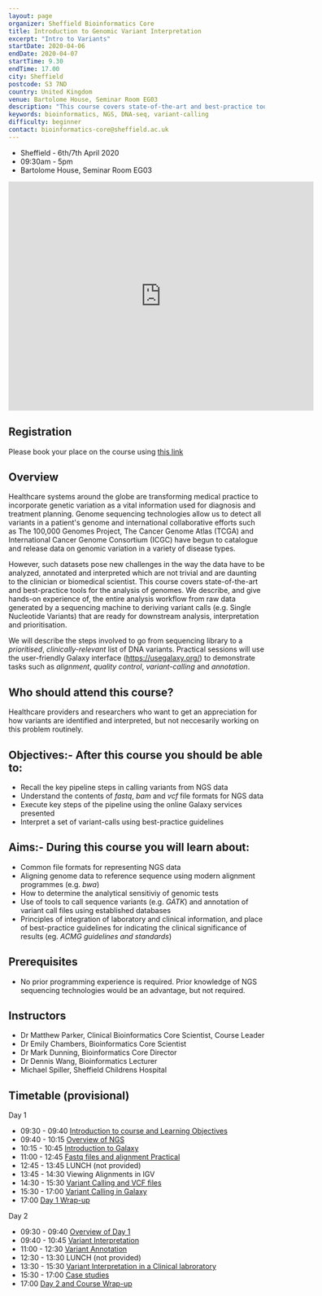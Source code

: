 ```yaml
---
layout: page
organizer: Sheffield Bioinformatics Core
title: Introduction to Genomic Variant Interpretation
excerpt: "Intro to Variants"
startDate: 2020-04-06
endDate: 2020-04-07
startTime: 9.30
endTime: 17.00
city: Sheffield
postcode: S3 7ND
country: United Kingdom
venue: Bartolome House, Seminar Room EG03
description: "This course covers state-of-the-art and best-practice tools for the analysis of genomes. We describe, and give hands-on experience of, the entire analysis workflow from raw data generated by a sequencing machine to deriving variant calls (e.g. Single Nucleotide Variants) that are ready for downstream analysis, interpretation and prioritisation. We will describe the steps involved to go from sequencing library to a prioritised, clinically-relevant list of DNA variants. Practical sessions will use the user-friendly Galaxy interface (https://usegalaxy.org/) to demonstrate tasks such as alignment, quality control, variant-calling and annotation."
keywords: bioinformatics, NGS, DNA-seq, variant-calling
difficulty: beginner
contact: bioinformatics-core@sheffield.ac.uk
---
```


- Sheffield - 6th/7th April 2020
- 09:30am - 5pm
- Bartolome House, Seminar Room EG03

<iframe src="https://www.google.com/maps/embed?pb=!1m18!1m12!1m3!1d2379.712925739254!2d-1.4909138840310832!3d53.38418577957716!2m3!1f0!2f0!3f0!3m2!1i1024!2i768!4f13.1!3m3!1m2!1s0x4879788327d13c2b%3A0x76151ebce3e59f6!2sBartolom%C3%A9+House%2C+Sheffield!5e0!3m2!1sen!2suk!4v1533301984260" width="600" height="450" frameborder="0" style="border:0" allowfullscreen></iframe>

## Registration 

Please book your place on the course using [this link](https://onlineshop.shef.ac.uk/conferences-and-events/faculty-of-medicine-dentistry-and-health/neuroscience/introduction-to-genomic-variant-interpretation-april-2020)

## Overview

Healthcare systems around the globe are transforming medical practice to incorporate genetic variation as a vital information used for diagnosis and treatment planning. Genome sequencing technologies allow us to detect all variants in a patient's genome and international collaborative efforts such as The 100,000 Genomes Project, The Cancer Genome Atlas (TCGA) and International Cancer Genome Consortium (ICGC) have begun to catalogue and release data on genomic variation in a variety of disease types.

However, such datasets pose new challenges in the way the data have to be analyzed, annotated and interpreted which are not trivial and are daunting to the clinician or biomedical scientist. This course covers state-of-the-art and best-practice tools for the analysis of genomes. We describe, and give hands-on experience of, the entire analysis workflow from raw data generated by a sequencing machine to deriving variant calls (e.g. Single Nucleotide Variants) that are ready for downstream analysis, interpretation and prioritisation.

We will describe the steps involved to go from sequencing library to a *prioritised*, *clinically-relevant* list of DNA variants. Practical sessions will use the user-friendly Galaxy interface (https://usegalaxy.org/) to demonstrate tasks such as *alignment*, *quality control*, *variant-calling* and *annotation*. 


## Who should attend this course?

Healthcare providers and researchers who want to get an appreciation for how variants are identified and interpreted, but not neccesarily working on this problem routinely. 

## Objectives:- After this course you should be able to:

- Recall the key pipeline steps in calling variants from NGS data
- Understand the contents of *fastq*, *bam* and *vcf* file formats for NGS data
- Execute key steps of the pipeline using the online Galaxy services presented
- Interpret a set of variant-calls using best-practice guidelines

## Aims:- During this course you will learn about:

- Common file formats for representing NGS data
- Aligning genome data to reference sequence using modern alignment programmes (e.g. *bwa*)
- How to determine the analytical sensitiviy of genomic tests
- Use of tools to call sequence variants (e.g. *GATK*) and annotation of variant call files using established databases
- Principles of integration of laboratory and clinical information, and place of best-practice guidelines for indicating the clinical significance of results (eg. *ACMG guidelines and standards*)

## Prerequisites

- No prior programming experience is required. Prior knowledge of NGS sequencing technologies would be an advantage, but not required.

## Instructors

- Dr Matthew Parker, Clinical Bioinformatics Core Scientist, Course Leader
- Dr Emily Chambers, Bioinformatics Core Scientist
- Dr Mark Dunning, Bioinformatics Core Director
- Dr Dennis Wang, Bioinformatics Lecturer
- Michael Spiller, Sheffield Childrens Hospital

## Timetable (provisional)

Day 1

- 09:30 - 09:40 [Introduction to course and Learning Objectives]()
- 09:40 - 10:15 [Overview of NGS]()
- 10:15 - 10:45 [Introduction to Galaxy]()
- 11:00 - 12:45 [Fastq files and alignment Practical]()
- 12:45 - 13:45 LUNCH (not provided)
- 13:45 - 14:30 Viewing Alignments in IGV
- 14:30 - 15:30 [Variant Calling and VCF files]()
- 15:30 - 17:00 [Variant Calling in Galaxy]()
- 17:00 [Day 1 Wrap-up]()

Day 2

- 09:30 - 09:40 [Overview of Day 1]()
- 09:40 - 10:45 [Variant Interpretation]()
- 11:00 - 12:30 [Variant Annotation]()
- 12:30 - 13:30 LUNCH (not provided)
- 13:30 - 15:30 [Variant Interpretation in a Clinical labroratory]()
- 15:30 - 17:00 [Case studies]()
- 17:00 [Day 2 and Course Wrap-up]()



